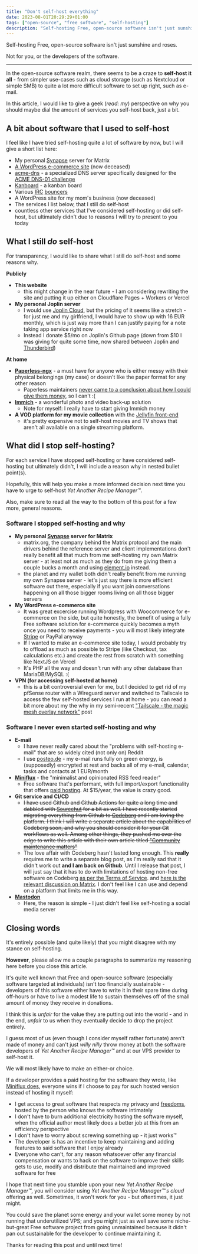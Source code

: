 ```yaml
---
title: "Don't self-host everything"
date: 2023-08-01T20:29:29+01:00
tags: ["open-source", "free software", "self-hosting"]
description: "Self-hosting Free, open-source software isn't just sunshine and roses. Not for you, or the developers of the software."
---
```


Self-hosting Free, open-source software isn't just sunshine and roses.

Not for you, or the developers of the software.

<!--more-->

---

In the open-source software realm, there seems to be a craze to **self-host it all** - from simpler use-cases such as cloud storage (such as Nextcloud or simple SMB) to quite a lot more difficult software to set up right, such as e-mail.

In this article, I would like to give a geek (_read: my_) perspective on why you should maybe dial the amount of services you self-host back, just a bit.

## A bit about software that I used to self-host

I feel like I have tried self-hosting quite a lot of software by now, but I will give a short list here:

- My personal [Synapse](https://github.com/matrix-org/synapse) server for Matrix
- [A WordPress e-commerce site](https://qweebs.com/) (now deceased)
- [acme-dns](https://github.com/joohoi/acme-dns) - a specialized DNS server specifically designed for the [ACME DNS-01 challenge](https://letsencrypt.org/docs/challenge-types/#dns-01-challenge)
- [Kanboard](https://kanboard.org/) - a kanban board
- Various [IRC](https://sr.ht/~emersion/soju/) [bouncers](https://github.com/znc/znc)
- A WordPress site for my mom's business (now deceased)
- The services I list below, that I still do self-host
- countless other services that I've considered self-hosting or did self-host, but ultimately didn't due to reasons I will try to present to you today

## What I still _do_ self-host

For transparency, I would like to share what I still do self-host and some reasons why.

**Publicly**

- **This website**
  - this might change in the near future - I am considering rewriting the site and putting it up either on Cloudflare Pages + Workers or Vercel
- **My personal Joplin server**
  - I would use [Joplin Cloud](https://joplinapp.org/plans/), but the pricing of it seems like a stretch - for just me and my girlfriend, I would have to show up with 16 EUR monthly, which is just way more than I can justify paying for a note taking app service right now
  - Instead I donate $5/mo on Joplin's Github page (down from $10 I was giving for quite some time, now shared between Joplin and [Thunderbird](https://www.thunderbird.net/en-US/))

**At home**

- [**Paperless-ngx**](https://github.com/paperless-ngx/paperless-ngx) - a must have for anyone who is either messy with their physical belongings (my case) or doesn't like the paper format for any other reason
  - Paperless maintainers [never came to a conclusion about how I could give them money](https://github.com/paperless-ngx/paperless-ngx/discussions/256), so I can't :(
- [**Immich**](https://github.com/immich-app/immich) - a wonderful photo and video back-up solution
  - Note for myself: I really have to start giving Immich money
- **A VOD platform for my movie collection** with the [Jellyfin front-end](https://jellyfin.org/)
  - it's pretty expensive not to self-host movies and TV shows that aren't all available on a single streaming platform.

## What did I stop self-hosting?

For each service I have stopped self-hosting or have considered self-hosting but ultimately didn't, I will include a reason why in nested bullet point(s).

Hopefully, this will help you make a more informed decision next time you have to urge to self-host _Yet Another Recipe Manager™_.

Also, make sure to read all the way to the bottom of this post for a few more, general reasons.

### Software I stopped self-hosting and why

- **My personal [Synapse](https://github.com/matrix-org/synapse) server for Matrix**
  - matrix.org, the company behind the Matrix protocol and the main drivers behind the reference server and client implementations don't really benefit all that much from me self-hosting my own Matrix server - at least not as much as they do from me giving them a couple bucks a month and using [element.io](https://app.element.io) instead.
  - the planet and my wallet both didn't really benefit from me running my own Synapse server - let's just say there is more efficient software out there, especially if you want join conversations happening on all those bigger rooms living on all those bigger servers
- **My WordPress e-commerce site**
  - It was great excercise running Wordpress with Woocommerce for e-commerce on the side, but quite honestly, the benefit of using a fully Free software solution for e-commerce quickly becomes a myth once you need to receive payments - you will most likely integrate [Stripe](https://stripe.com) or PayPal anyway
  - If I wanted to make an e-commerce site today, I would probably try to offload as much as possible to Stripe (like Checkout, tax calculations etc.) and create the rest from scratch with something like NextJS on Vercel
  - It's PHP all the way and doesn't run with any other database than MariaDB/MySQL :(
- **VPN (for accessing self-hosted at home)**
  - this is a bit controversial even for me, but I decided to get rid of my pfSense router with a Wireguard server and switched to Tailscale to access the few self-hosted services I run at home - you can read a bit more about my the why in my semi-recent ["Tailscale - the magic mesh overlay network"](/posts/tailscale/) post

### Software I never even started self-hosting and why

- **E-mail**
  - I have never really cared about the "problems with self-hosting e-mail" that are so widely cited (not only on) Reddit
  - I use [posteo.de](https://posteo.de) - my e-mail runs fully on green energy, is (supposedly) encrypted at rest and backs all of my e-mail, calendar, tasks and contacts at 1 EUR/month
- [**Miniflux**](https://miniflux.app/) - the "minimalist and opinionated RSS feed reader"
  - Free software that's performant, with full import/export functionality that offers [paid hosting](https://miniflux.app/hosting.html). At $15/year, the value is crazy good.
- **Git service and CI/CD**
  - ~~I have used Github and Github Actions for quite a long time and dabbled with [Sourcehut](https://sourcehut.org/) for a bit as well. I have recently started migrating everything from Github to [Codeberg](https://codeberg.org/) and I am loving the platform. I think I will write a separate article about the capabilities of Codeberg soon, and why you should consider it for your Git workflows as well. Among other things, they pushed me over the edge to write this article with their own article titled ["Community maintenance matters"](https://blog.codeberg.org/community-maintenance-matters.html)~~
  - The love affair with Codeberg hasn't lasted long enough. This **really** requires me to write a separate blog post, as I'm really sad that it didn't work out **and I am back on Github**. Until I release that post, I will just say that it has to do with limitations of hosting non-free software on Codeberg [as per the Terms of Service](https://codeberg.org/Codeberg/org/src/branch/main/TermsOfUse.md#2-allowed-content-usage). and [here is the relevant discussion on Matrix](https://matrix.to/#/!wkyjxWeAOBpKMvHbno:matrix.org/$NHby2LkgSrWJoaHMR_3tQtLziOVG6beN77qJOt9AOCA?via=freeyourgadget.org&via=matrix.org&via=tchncs.de). I don't feel like I can use and depend on a platform that limits me in this way.
- **[Mastodon](https://joinmastodon.org/)**
  - Here, the reason is simple - I just didn't feel like self-hosting a social media server

## Closing words

It's entirely possible (and quite likely) that you might disagree with my stance on self-hosting.

**However**, please allow me a couple paragraphs to summarize my reasoning here before you close this article.

It's quite well known that Free and open-source software (especially software targeted at individuals) isn't too financially sustainable - developers of this software either have to write it in their spare time during off-hours or have to live a modest life to sustain themselves off of the small amount of money they receive in donations.

I think this is _unfair_ for the value they are putting out into the world - and in the end, _unfair_ to us when they eventually decide to drop the project entirely.

I guess most of us (even though I consider myself rather fortunate) aren't made of money and can't just _willy nilly_ throw money at both the software developers of _Yet Another Recipe Manager™_ and at our VPS provider to self-host it.

We will most likely have to make an either-or choice.

If a developer provides a paid hosting for the software they wrote, like [Miniflux does](https://miniflux.app/hosting.html), everyone wins if I choose to pay for such hosted version instead of hosting it myself:

- I get access to great software that respects my privacy and [freedoms](https://writefreesoftware.org/learn/four-freedoms), hosted by the person who knows the software intimately
- I don't have to burn additional electricity hosting the software myself, when the official author most likely does a better job at this from an efficiency perspective
- I don't have to worry about screwing something up - it just works™
- The developer is has an incentive to keep maintaining and adding features to said software that I enjoy already
- Everyone who can't, for any reason whatsoever offer any financial compensation or wants to hack on the software to improve their skills gets to use, modify and distribute that maintained and improved software for free

I hope that next time you stumble upon your new _Yet Another Recipe Manager™_, you will consider using _Yet Another Recipe Manager™'s cloud_ offering as well. Sometimes, it won't work for you - but oftentimes, it just might.

You could save the planet some energy and your wallet some money by not running that underutilized VPS; and you might just as well save some niche-but-great Free software project from going unmaintained because it didn't pan out sustainable for the developer to continue maintaining it.

Thanks for reading this post and until next time!

